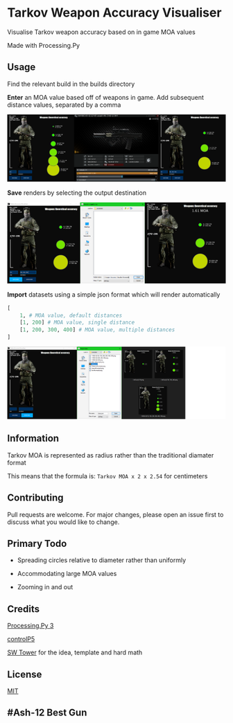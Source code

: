 # Tarkov Weapon Accuracy Visualiser

Visualise Tarkov weapon accuracy based on in game MOA values

Made with Processing.Py

## Usage

Find the relevant build in the builds directory

**Enter** an MOA value based off of weapons in game. Add subsequent distance values, separated by a comma


![ASh-12 Example](/examples/ASh-12Example.png)


**Save** renders by selecting the output destination


![Save Example](/examples/SaveExample.png)


**Import** datasets using a simple json format which will render automatically


```python
[
	1, # MOA value, default distances
	[1, 200] # MOA value, single distance
	[1, 200, 300, 400] # MOA value, multiple distances
]
```


![Import Example](/examples/ImportExample.png)


## Information

Tarkov MOA is represented as radius rather than the traditional diamater format

This means that the formula is: ```Tarkov MOA x 2 x 2.54``` for centimeters


## Contributing

Pull requests are welcome. For major changes, please open an issue first to discuss what you would like to change.

## Primary Todo

- Spreading circles relative to diameter rather than uniformly

- Accommodating large MOA values

- Zooming in and out

## Credits

[Processing.Py 3](https://py.processing.org/)

[controlP5](http://www.sojamo.de/libraries/controlP5/)

[SW Tower](https://www.youtube.com/channel/UCwYEdvfGj9kesA2kiIefNJg) for the idea, template and hard math

## License

[MIT](https://choosealicense.com/licenses/mit/)

## #Ash-12 Best Gun